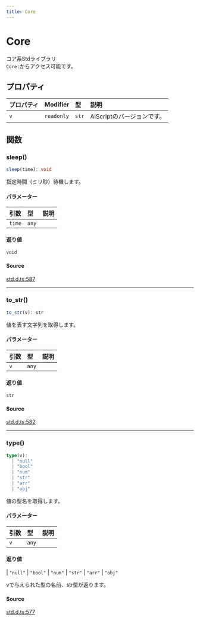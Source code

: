 ```yaml
---
title: Core
---
```


# Core

コア系Stdライブラリ\
`Core:`からアクセス可能です。

## プロパティ

| プロパティ | Modifier | 型 | 説明 |
| :------ | :------ | :------ | :------ |
| `v` | `readonly` | `str` | AiScriptのバージョンです。 |

## 関数

### sleep()

```ts
sleep(time): void
```

指定時間（ミリ秒）待機します。

#### パラメーター

| 引数 | 型 | 説明 |
| :------ | :------ | :------ |
| `time` | `any` |  |

#### 返り値

`void`

#### Source

[std.d.ts:587](https://github.com/slofp/aitslib/blob/c68ee63df45b36b0270b35442b084a226b762eeb/src/std.d.ts#L587)

***

### to\_str()

```ts
to_str(v): str
```

値を表す文字列を取得します。

#### パラメーター

| 引数 | 型 | 説明 |
| :------ | :------ | :------ |
| `v` | `any` |  |

#### 返り値

`str`

#### Source

[std.d.ts:582](https://github.com/slofp/aitslib/blob/c68ee63df45b36b0270b35442b084a226b762eeb/src/std.d.ts#L582)

***

### type()

```ts
type(v): 
  | "null"
  | "bool"
  | "num"
  | "str"
  | "arr"
  | "obj"
```

値の型名を取得します。

#### パラメーター

| 引数 | 型 | 説明 |
| :------ | :------ | :------ |
| `v` | `any` |  |

#### 返り値

  \| `"null"`
  \| `"bool"`
  \| `"num"`
  \| `"str"`
  \| `"arr"`
  \| `"obj"`

vで与えられた型の名前、str型が返ります。

#### Source

[std.d.ts:577](https://github.com/slofp/aitslib/blob/c68ee63df45b36b0270b35442b084a226b762eeb/src/std.d.ts#L577)
